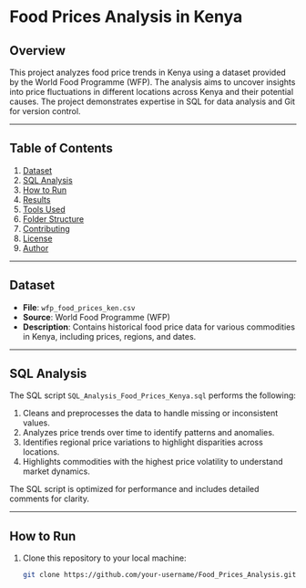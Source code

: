 # Food Prices Analysis in Kenya

## Overview
This project analyzes food price trends in Kenya using a dataset provided by the World Food Programme (WFP). The analysis aims to uncover insights into price fluctuations in different locations across Kenya and their potential causes. The project demonstrates expertise in SQL for data analysis and Git for version control.

---

## Table of Contents
1. [Dataset](#dataset)
2. [SQL Analysis](#sql-analysis)
3. [How to Run](#how-to-run)
4. [Results](#results)
5. [Tools Used](#tools-used)
6. [Folder Structure](#folder-structure)
7. [Contributing](#contributing)
8. [License](#license)
9. [Author](#author)

---

## Dataset
- **File**: `wfp_food_prices_ken.csv`
- **Source**: World Food Programme (WFP)
- **Description**: Contains historical food price data for various commodities in Kenya, including prices, regions, and dates.

---

## SQL Analysis
The SQL script `SQL_Analysis_Food_Prices_Kenya.sql` performs the following:
1. Cleans and preprocesses the data to handle missing or inconsistent values.
2. Analyzes price trends over time to identify patterns and anomalies.
3. Identifies regional price variations to highlight disparities across locations.
4. Highlights commodities with the highest price volatility to understand market dynamics.

The SQL script is optimized for performance and includes detailed comments for clarity.

---

## How to Run
1. Clone this repository to your local machine:
   ```bash
   git clone https://github.com/your-username/Food_Prices_Analysis.git
